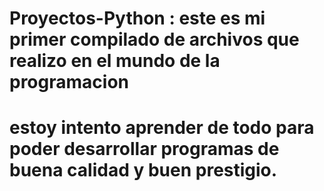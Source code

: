 # Proyectos-Python : este es mi primer compilado de archivos que realizo en el mundo de la programacion

# estoy intento aprender de todo para poder desarrollar programas de buena calidad y buen prestigio.

